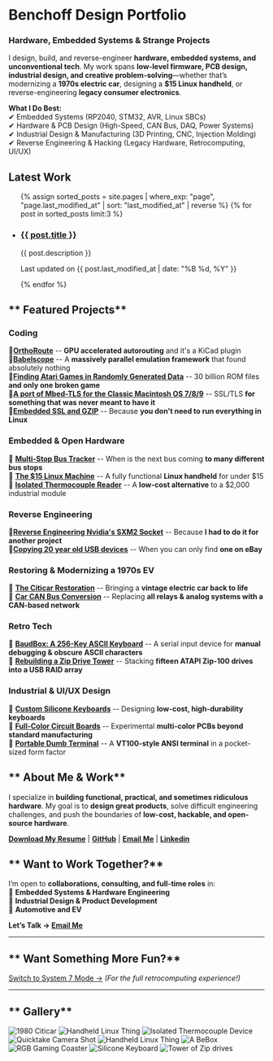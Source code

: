 # **Benchoff Design Portfolio**  
### **Hardware, Embedded Systems & Strange Projects**

I design, build, and reverse-engineer **hardware, embedded systems, and unconventional tech**. My work spans **low-level firmware, PCB design, industrial design, and creative problem-solving**—whether that’s modernizing a **1970s electric car**, designing a **$15 Linux handheld**, or reverse-engineering **legacy consumer electronics**.

 **What I Do Best:**  
✔ Embedded Systems (RP2040, STM32, AVR, Linux SBCs)  
✔ Hardware & PCB Design (High-Speed, CAN Bus, DAQ, Power Systems)  
✔ Industrial Design & Manufacturing (3D Printing, CNC, Injection Molding)  
✔ Reverse Engineering & Hacking (Legacy Hardware, Retrocomputing, UI/UX)  

<section id="latest-work">
  <h2> Latest Work</h2>
  <ul class="latest-work-list">
    {% assign sorted_posts = site.pages
         | where_exp: "page", "page.last_modified_at"
         | sort: "last_modified_at"
         | reverse %}
    {% for post in sorted_posts limit:3 %}
    <li class="latest-work-item">
      <div class="latest-work-content">
        <h3><a href="{{ post.url | relative_url }}">{{ post.title }}</a></h3>
        <p class="latest-work-description">{{ post.description }}</p>
      </div>
      <p class="latest-work-date">Last updated on {{ post.last_modified_at | date: "%B %d, %Y" }}</p>
    </li>
    {% endfor %}
  </ul>
</section>

## ** Featured Projects**

### **Coding**
🔹**[OrthoRoute](https://bbenchoff.github.io/pages/OrthoRoute.html)** -- **GPU accelerated autorouting** and it's a KiCad plugin<br>
🔹**[Babelscope](https://bbenchoff.github.io/pages/Babelscope.html)** -- A **massively parallel emulation framework** that found absolutely nothing<br>
🔹**[Finding Atari Games in Randomly Generated Data](https://bbenchoff.github.io/pages/FiniteAtari.html)** -- 30 billion ROM files **and only one broken game**<br>
🔹**[A port of Mbed-TLS for the Classic Macintosh OS 7/8/9](https://bbenchoff.github.io/pages/MacSSL.html)** -- SSL/TLS **for something that was never meant to have it**<br>
🔹**[Embedded SSL and GZIP](https://bbenchoff.github.io/pages/BusTideDisplay.html)** -- Because **you don't need to run everything in Linux**<br>

### **Embedded & Open Hardware**
🔹 **[Multi-Stop Bus Tracker](https://bbenchoff.github.io/pages/BusTideDisplay.html)** -- When is the next bus coming **to many different bus stops**<br>
🔹 **[The $15 Linux Machine](https://bbenchoff.github.io/pages/LinuxDevice.html)** -- A fully functional **Linux handheld** for under $15<br>
🔹 **[Isolated Thermocouple Reader](https://bbenchoff.github.io/pages/IsoTherm.html)** -- A **low-cost alternative** to a $2,000 industrial module<br>

###  **Reverse Engineering**
🔹**[Reverse Engineering Nvidia's SXM2 Socket](https://bbenchoff.github.io/pages/SXM2PCIe.html)** -- Because **I had to do it for another project**<br>
🔹**[Copying 20 year old USB devices](https://bbenchoff.github.io/pages/atapi.html)** -- When you can only find **one on eBay**<br>

###  **Restoring & Modernizing a 1970s EV**
🔹 **[The Citicar Restoration](https://bbenchoff.github.io/pages/Citicar.html)** -- Bringing a **vintage electric car back to life**<br>
🔹 **[Car CAN Bus Conversion](https://bbenchoff.github.io/pages/CANconversion.html)** -- Replacing **all relays & analog systems with a CAN-based network**<br>

###  **Retro Tech**
🔹 **[BaudBox: A 256-Key ASCII Keyboard](https://bbenchoff.github.io/pages/BaudBox.html)** -- A serial input device for **manual debugging & obscure ASCII characters**<br>
🔹 **[Rebuilding a Zip Drive Tower](https://bbenchoff.github.io/pages/atapi.html)** -- Stacking **fifteen ATAPI Zip-100 drives into a USB RAID array**<br>

###  **Industrial & UI/UX Design**
🔹 **[Custom Silicone Keyboards](https://bbenchoff.github.io/pages/keyboard.html)** -- Designing **low-cost, high-durability keyboards**<br>
🔹 **[Full-Color Circuit Boards](https://bbenchoff.github.io/pages/colorPCB.html)** -- Experimental **multi-color PCBs beyond standard manufacturing**<br>
🔹 **[Portable Dumb Terminal](https://bbenchoff.github.io/pages/dumb.html)** -- A **VT100-style ANSI terminal** in a pocket-sized form factor<br>

## ** About Me & Work**
I specialize in **building functional, practical, and sometimes ridiculous hardware**. My goal is to **design great products**, solve difficult engineering challenges, and push the boundaries of **low-cost, hackable, and open-source hardware**.

 **[Download My Resume](https://github.com/bbenchoff/CV/blob/main/Brian%20Benchoff%20-%20Resume.pdf)** |  **[GitHub](https://github.com/bbenchoff)** |  **[Email Me](mailto:benchoff@gmail.com)** |  **[Linkedin](https://www.linkedin.com/in/bbenchoff/)**


## ** Want to Work Together?**
I’m open to **collaborations, consulting, and full-time roles** in:  
🔹 **Embedded Systems & Hardware Engineering**  
🔹 **Industrial Design & Product Development**  
🔹 **Automotive and EV**  

 **Let’s Talk → [Email Me](mailto:benchoff@gmail.com)**  

---

## ** Want Something More Fun?**
[ Switch to System 7 Mode →](https://bbenchoff.github.io/system7) *(For the full retrocomputing experience!)*  

---

## ** Gallery**
![1980 Citicar](/images/Car/OceanBeach/Hero.jpg)
![Handheld Linux Thing](/images/SAB-4.png)
![Isolated Thermocouple Device](/images/IsoThermHero.png)
![Quicktake Camera Shot](/images/Quicktake.jpg)
![Handheld Linux Thing](/images/SAB.png)
![A BeBox](/images/BeBox-Small.png)
![RGB Gaming Coaster](/images/RGBGaming-small.jpg)
![Silicone Keyboard](/images/Keyboard-Small.png)
![Tower of Zip drives](/images/Zip-Small.png)
